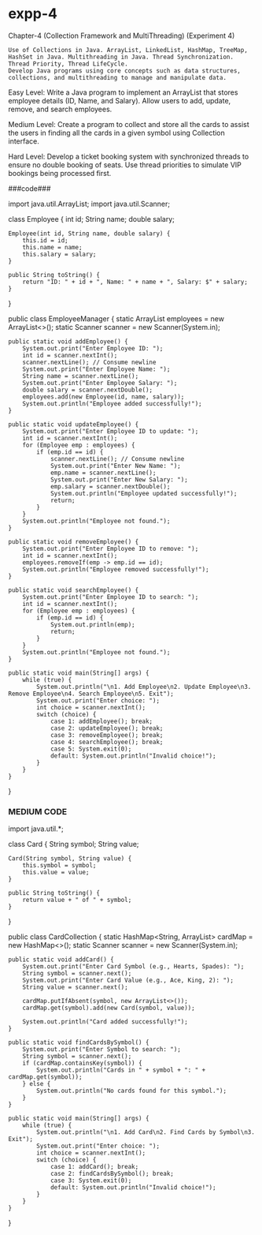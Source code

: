 # expp-4


Chapter-4 (Collection Framework and MultiThreading) (Experiment 4)

	Use of Collections in Java. ArrayList, LinkedList, HashMap, TreeMap, HashSet in Java. Multithreading in Java. Thread Synchronization. Thread Priority, Thread LifeCycle.
	Develop Java programs using core concepts such as data structures, collections, and multithreading to manage and manipulate data.

Easy Level:
Write a Java program to implement an ArrayList that stores employee details (ID, Name, and Salary). Allow users to add, update, remove, and search employees.
		
  
Medium Level:
 Create a program to collect and store all the cards to assist the users in finding all the cards in a given symbol using Collection interface.

Hard Level:
Develop a ticket booking system with synchronized threads to ensure no double booking of seats. Use thread priorities to simulate VIP bookings being processed first.




###code###



import java.util.ArrayList;
import java.util.Scanner;

class Employee {
    int id;
    String name;
    double salary;

    Employee(int id, String name, double salary) {
        this.id = id;
        this.name = name;
        this.salary = salary;
    }

    public String toString() {
        return "ID: " + id + ", Name: " + name + ", Salary: $" + salary;
    }
}

public class EmployeeManager {
    static ArrayList<Employee> employees = new ArrayList<>();
    static Scanner scanner = new Scanner(System.in);

    public static void addEmployee() {
        System.out.print("Enter Employee ID: ");
        int id = scanner.nextInt();
        scanner.nextLine(); // Consume newline
        System.out.print("Enter Employee Name: ");
        String name = scanner.nextLine();
        System.out.print("Enter Employee Salary: ");
        double salary = scanner.nextDouble();
        employees.add(new Employee(id, name, salary));
        System.out.println("Employee added successfully!");
    }

    public static void updateEmployee() {
        System.out.print("Enter Employee ID to update: ");
        int id = scanner.nextInt();
        for (Employee emp : employees) {
            if (emp.id == id) {
                scanner.nextLine(); // Consume newline
                System.out.print("Enter New Name: ");
                emp.name = scanner.nextLine();
                System.out.print("Enter New Salary: ");
                emp.salary = scanner.nextDouble();
                System.out.println("Employee updated successfully!");
                return;
            }
        }
        System.out.println("Employee not found.");
    }

    public static void removeEmployee() {
        System.out.print("Enter Employee ID to remove: ");
        int id = scanner.nextInt();
        employees.removeIf(emp -> emp.id == id);
        System.out.println("Employee removed successfully!");
    }

    public static void searchEmployee() {
        System.out.print("Enter Employee ID to search: ");
        int id = scanner.nextInt();
        for (Employee emp : employees) {
            if (emp.id == id) {
                System.out.println(emp);
                return;
            }
        }
        System.out.println("Employee not found.");
    }

    public static void main(String[] args) {
        while (true) {
            System.out.println("\n1. Add Employee\n2. Update Employee\n3. Remove Employee\n4. Search Employee\n5. Exit");
            System.out.print("Enter choice: ");
            int choice = scanner.nextInt();
            switch (choice) {
                case 1: addEmployee(); break;
                case 2: updateEmployee(); break;
                case 3: removeEmployee(); break;
                case 4: searchEmployee(); break;
                case 5: System.exit(0);
                default: System.out.println("Invalid choice!");
            }
        }
    }
}








### MEDIUM CODE ####


import java.util.*;

class Card {
    String symbol;
    String value;

    Card(String symbol, String value) {
        this.symbol = symbol;
        this.value = value;
    }

    public String toString() {
        return value + " of " + symbol;
    }
}

public class CardCollection {
    static HashMap<String, ArrayList<Card>> cardMap = new HashMap<>();
    static Scanner scanner = new Scanner(System.in);

    public static void addCard() {
        System.out.print("Enter Card Symbol (e.g., Hearts, Spades): ");
        String symbol = scanner.next();
        System.out.print("Enter Card Value (e.g., Ace, King, 2): ");
        String value = scanner.next();

        cardMap.putIfAbsent(symbol, new ArrayList<>());
        cardMap.get(symbol).add(new Card(symbol, value));

        System.out.println("Card added successfully!");
    }

    public static void findCardsBySymbol() {
        System.out.print("Enter Symbol to search: ");
        String symbol = scanner.next();
        if (cardMap.containsKey(symbol)) {
            System.out.println("Cards in " + symbol + ": " + cardMap.get(symbol));
        } else {
            System.out.println("No cards found for this symbol.");
        }
    }

    public static void main(String[] args) {
        while (true) {
            System.out.println("\n1. Add Card\n2. Find Cards by Symbol\n3. Exit");
            System.out.print("Enter choice: ");
            int choice = scanner.nextInt();
            switch (choice) {
                case 1: addCard(); break;
                case 2: findCardsBySymbol(); break;
                case 3: System.exit(0);
                default: System.out.println("Invalid choice!");
            }
        }
    }
}
